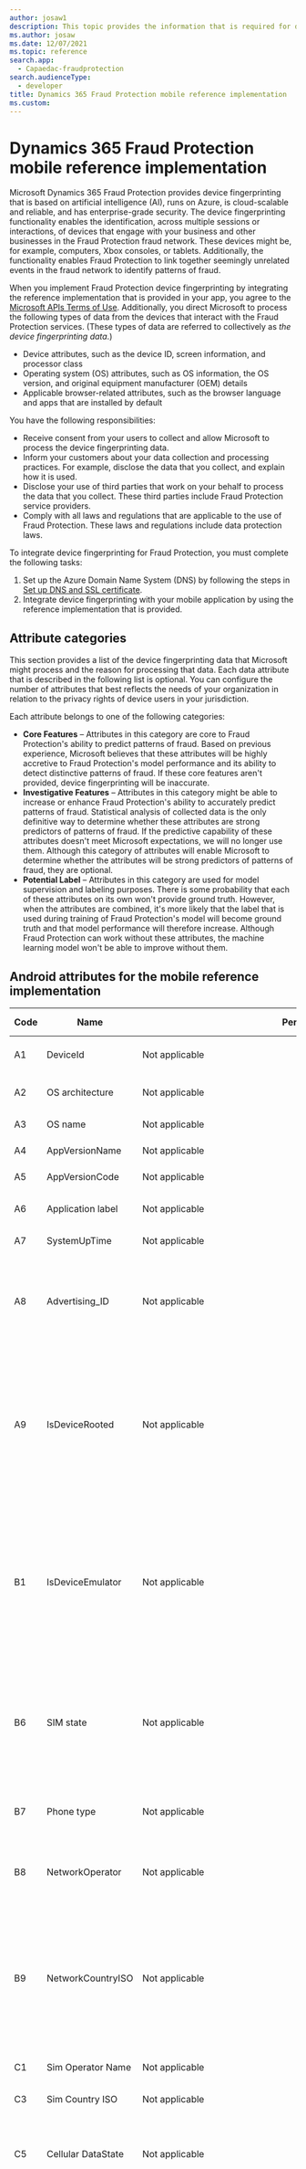 ```yaml
---
author: josaw1
description: This topic provides the information that is required for device fingerprinting in a Microsoft Dynamics 365 Fraud Protection mobile device implementation.
ms.author: josaw
ms.date: 12/07/2021
ms.topic: reference
search.app: 
  - Capaedac-fraudprotection
search.audienceType:
  - developer
title: Dynamics 365 Fraud Protection mobile reference implementation
ms.custom:
---
```


# Dynamics 365 Fraud Protection mobile reference implementation

Microsoft Dynamics 365 Fraud Protection provides device fingerprinting that is based on artificial intelligence (AI), runs on Azure, is cloud-scalable and reliable, and has enterprise-grade security. The device fingerprinting functionality enables the identification, across multiple sessions or interactions, of devices that engage with your business and other businesses in the Fraud Protection fraud network. These devices might be, for example, computers, Xbox consoles, or tablets. Additionally, the functionality enables Fraud Protection to link together seemingly unrelated events in the fraud network to identify patterns of fraud.

When you implement Fraud Protection device fingerprinting by integrating the reference implementation that is provided in your app, you agree to the [Microsoft APIs Terms of Use](/legal/microsoft-apis/terms-of-use). Additionally, you direct Microsoft to process the following types of data from the devices that interact with the Fraud Protection services. (These types of data are referred to collectively as *the device fingerprinting data*.)

- Device attributes, such as the device ID, screen information, and processor class
- Operating system (OS) attributes, such as OS information, the OS version, and original equipment manufacturer (OEM) details
- Applicable browser-related attributes, such as the browser language and apps that are installed by default

You have the following responsibilities:

- Receive consent from your users to collect and allow Microsoft to process the device fingerprinting data.
- Inform your customers about your data collection and processing practices. For example, disclose the data that you collect, and explain how it is used.
- Disclose your use of third parties that work on your behalf to process the data that you collect. These third parties include Fraud Protection service providers.
- Comply with all laws and regulations that are applicable to the use of Fraud Protection. These laws and regulations include data protection laws.

To integrate device fingerprinting for Fraud Protection, you must complete the following tasks:

1. Set up the Azure Domain Name System (DNS) by following the steps in [Set up DNS and SSL certificate](device-fingerprinting.md#set-up-dns-and-ssl-certificate).
1. Integrate device fingerprinting with your mobile application by using the reference implementation that is provided.

## Attribute categories

This section provides a list of the device fingerprinting data that Microsoft might process and the reason for processing that data. Each data attribute that is described in the following list is optional. You can configure the number of attributes that best reflects the needs of your organization in relation to the privacy rights of device users in your jurisdiction.

Each attribute belongs to one of the following categories:

- **Core Features** – Attributes in this category are core to Fraud Protection's ability to predict patterns of fraud. Based on previous experience, Microsoft believes that these attributes will be highly accretive to Fraud Protection's model performance and its ability to detect distinctive patterns of fraud. If these core features aren't provided, device fingerprinting will be inaccurate.
- **Investigative Features** – Attributes in this category might be able to increase or enhance Fraud Protection's ability to accurately predict patterns of fraud. Statistical analysis of collected data is the only definitive way to determine whether these attributes are strong predictors of patterns of fraud. If the predictive capability of these attributes doesn't meet Microsoft expectations, we will no longer use them. Although this category of attributes will enable Microsoft to determine whether the attributes will be strong predictors of patterns of fraud, they are optional.
- **Potential Label** – Attributes in this category are used for model supervision and labeling purposes. There is some probability that each of these attributes on its own won't provide ground truth. However, when the attributes are combined, it's more likely that the label that is used during training of Fraud Protection's model will become ground truth and that model performance will therefore increase. Although Fraud Protection can work without these attributes, the machine learning model won't be able to improve without them.

## Android attributes for the mobile reference implementation

| Code | Name | Permission | Group | Attribute description | Attribute category | Baseline stack level |
|------|------|------------|-------|-----------------------|--------------------|----------------------|
| A1 | DeviceId | Not applicable | DEVICE SPECIFICATION | The device ID that is generated on the device at first use. | Core Features | 31 |
| A2 | OS architecture | Not applicable | DEVICE SPECIFICATION | The OS architecture (for example, armv7l). | Potential Label | 31 |
| A3 | OS name | Not applicable | DEVICE SPECIFICATION | The OS name (for example, Linux). | Potential Label | 31 |
| A4 | AppVersionName | Not applicable | DEVICE SPECIFICATION | The version name of the app. | Potential Label | 31 |
| A5 | AppVersionCode | Not applicable | DEVICE SPECIFICATION | The version number of the app. | Potential Label | 31 |
| A6 | Application label | Not applicable | DEVICE SPECIFICATION | The label that is associated with the app. | Potential Label | 31 |
| A7 | SystemUpTime | Not applicable | DEVICE SPECIFICATION | The time since restart. | Investigative Features | 31 |
| A8 | Advertising_ID | Not applicable | DEVICE SPECIFICATION | The advertising ID. This identifier is appropriate for ad use cases. It can be reset by the user. For more information, see [Work with advertising IDs](https://developer.android.com/training/articles/user-data-ids#advertising-ids). | Core Features | 31 |
| A9 | IsDeviceRooted | Not applicable | DEVICE SPECIFICATION | Rooting is a way to unlock the OS so that you can install unapproved apps, delete unwanted bloatware, update the OS, replace the firmware, overclock (or underclock) the processor, customize anything, and perform other operations. | Potential Label | 31 |
| B1 | IsDeviceEmulator | Not applicable | DEVICE SPECIFICATION | The Android Emulator simulates Android devices on your computer so that you can test your app on a variety of devices and at a variety of Android application programming interface (API) levels without having to have each physical device. | Potential Label | 31 |
| B6 | SIM state | Not applicable | DEVICE SPECIFICATION | The state of the default subscriber identification module (SIM) (for example, UNKNOWN, ABSENT, SIM locked requires PIN to unlock, or SIM locked requires PUK to unlock). | Investigative Features | 31 |
| B7 | Phone type | Not applicable | DEVICE SPECIFICATION | The type of radio that is used to transmit voice calls (GSM, CDMA, SIP, or None). | Potential Label | 31 |
| B8 | NetworkOperator | Not applicable | DEVICE SPECIFICATION | The carrier that physically delivers the data. The carrier changes if the device moves. | Potential Label | 31 |
| B9 | NetworkCountryISO | Not applicable | DEVICE SPECIFICATION | A value is provided only when the user is registered to a network. The result might be unreliable on code-division multiple access (CDMA) networks. (Use **getPhoneType()** to determine whether the user is on a CDMA network.) | Core Features | 31 |
| C1 | Sim Operator Name | Not applicable | DEVICE SPECIFICATION | The provider of your data. | Core Features | 31 |
| C3 | Sim Country ISO | Not applicable | DEVICE SPECIFICATION | The country/region code of the SIM provider. | Investigative Features | 31 |
| C5 | Cellular DataState | Not applicable | DEVICE SPECIFICATION | The current cellular data connection state (DISCONNECTED, CONNECTED, or SUSPENDED). | Investigative Features | 31 |
| C6 | Sim configured count | Not applicable | DEVICE SPECIFICATION | <p>The number of logical modems that are currently configured to be activated. The following values are returned:</p><ul><li>"0" (zero) if voice, Short Message Service (SMS), and data aren't supported</li><li>"1" for single standby mode (single-SIM functionality)</li><li>"2" for dual standby mode (dual-SIM functionality)</li><li>"3" for tri-standby mode (tri-SIM functionality)</li></ul> | Investigative Features | 31 |
| D8 | Screen size in pixels | Not applicable | DEVICE SPECIFICATION | The absolute width and height of the available display, in pixels. | Investigative Features | 31 |
| D9 | Screen density | Not applicable | DEVICE SPECIFICATION | The logical density of the display. | Investigative Features | 31 |
| E1 | Screen xdpi | Not applicable | DEVICE SPECIFICATION | The exact physical pixels per inch of the screen in the X dimension. | Investigative Features | 31 |
| E2 | Screen ydpi | Not applicable | DEVICE SPECIFICATION | The exact physical pixels per inch of the screen in the Y dimension. | Investigative Features | 31 |
| E3 | Screen dpi | Not applicable | DEVICE SPECIFICATION | The screen density expressed in dots per inch (DPI). | Investigative Features | 31 |
| E4 | Category of screen size | Not applicable | DEVICE SPECIFICATION | Small, normal, large, x-large, or undefined. | Investigative Features | 31 |
| E5 | Display Id | Not applicable | DEVICE SPECIFICATION | Each logical display has a unique ID. | Core Features | Deprecated (However, it might be available from an earlier version of the stack.) |
| E6 | RefreshRate | Not applicable | DEVICE SPECIFICATION | The refresh rate of the display expressed in frames per second (FPS). | Investigative Features | 31 |
| E7 | Rotation | Not applicable | DEVICE SPECIFICATION | The orientation of the display (ROTATION_0, ROTATION_90, ROTATION_180, or ROTATION_270). | Investigative Features | 31 |
| E8 | Battery level | Not applicable | DEVICE SPECIFICATION | The current battery level. | Potential Label | 31 |
| E9 | Is battery charging | Not applicable | DEVICE SPECIFICATION | A value that indicates whether the battery is being charged. | Potential Label | 31 |
| F1 | Charge type | Not applicable | DEVICE SPECIFICATION | A value that indicates whether the device is plugged in to a power source. A value of "0" (zero) indicates that the device is on battery power. Other values represent different types of power sources. | Potential Label | 31 |
| F2 | Temperature | Not applicable | DEVICE SPECIFICATION | The current battery temperature. | Potential Label | 31 |
| F3 | Technology | Not applicable | DEVICE SPECIFICATION | The technology of the current battery. | Potential Label | 31 |
| F4 | Voltage | Not applicable | DEVICE SPECIFICATION | The current voltage level of the battery. | Potential Label | 31 |
| H5 | Board | Not applicable | DEVICE SPECIFICATION | The name of the underlying board (for example, "goldfish"). | Potential Label | 31 |
| H6 | Bootloader | Not applicable | DEVICE SPECIFICATION | The version number of the system bootloader. | Investigative Features | 31 |
| H7 | Brand | Not applicable | DEVICE SPECIFICATION | Any consumer-visible brand that the product/hardware will be associated with. | Potential Label | 31 |
| H8 | Device | Not applicable | DEVICE SPECIFICATION | The name of the industrial design. This name is the device name that is provided by the manufacturer (for example, Bravo, Passion, or GT-I9000). | Potential Label | 31 |
| H9 | Display | Not applicable | DEVICE SPECIFICATION | A build ID string that is shown to the user. | Investigative Features | 31 |
| I1 | Hardware | Not applicable | DEVICE SPECIFICATION | The name of the hardware (from the kernel command line or /proc). | Potential Label | 31 |
| I2 | Host | Not applicable | DEVICE SPECIFICATION | The name of the person who builds the read-only memory (ROM) and kernel. | Potential Label | 31 |
| I3 | ID | Not applicable | DEVICE SPECIFICATION | A build change list number, or a label (for example, "M4-rc20"). | Core Features | 31 |
| I4 | Manufacturer | Not applicable | DEVICE SPECIFICATION | The manufacturer of the product/hardware. | Potential Label | 31 |
| I5 | Model | Not applicable | DEVICE SPECIFICATION | The end product name that is visible to the end user. | Potential Label | 31 |
| I6 | Product | Not applicable | DEVICE SPECIFICATION | The name of the overall product. | Potential Label | 31 |
| I7 | Radio version | Not applicable | DEVICE SPECIFICATION | The radio firmware version. | Investigative Features | 31 |
| I9 | Type | Not applicable | DEVICE SPECIFICATION | The type of build (for example, "user" or "eng"). | Potential Label | 31 |
| J1 | Tags | Not applicable | DEVICE SPECIFICATION | Comma-separated tags that describe the build (for example, "unsigned" or "debug"). | Investigative Features | 31 |
| J2 | Supported ABIS | Not applicable | DEVICE SPECIFICATION | An ordered list of application binary interfaces (ABIs) that the device supports (for example, armeabi-v7a). | Potential Label | 31 |
| J3 | Time | Not applicable | DEVICE SPECIFICATION | The time and date when the ROM and kernel were built together. | Potential Label | 31 |
| J4 | SDK version | Not applicable | DEVICE SPECIFICATION | The software development kit (SDK) version of the software that is currently running on the hardware device. | Potential Label | 31 |
| J5 | Code name | Not applicable | DEVICE SPECIFICATION | The current development code name, or the string "REL" for a release build. | Potential Label | 31 |
| J6 | Total memory | Not applicable | DEVICE SPECIFICATION | The total random-access memory (RAM) for the device. | Investigative Features | 31 |
| J7 | Available memory | Not applicable | DEVICE SPECIFICATION | The currently available RAM for the device. | Investigative Features | 31 |
| J8 | Low memory | Not applicable | DEVICE SPECIFICATION | A value that indicates that the OS currently considers itself to be in a low-memory situation. | Investigative Features | 31 |
| J9 | CPU usage | Not applicable | DEVICE SPECIFICATION | The current central processing unit (CPU) usage by the device (for example, 0.39). | Investigative Features | Deprecated (However, it might be available from an earlier version of the stack.) |
| K1 | CPU info hash | Not applicable | DEVICE SPECIFICATION | The CPU information hashed by MD5. | Core Features | 31 |
| K2 | CPU number of cores | Not applicable | DEVICE SPECIFICATION | The number of processors that are available to the Java virtual machine. | Potential Label | 31 |
| K3 | Max CPU frequency | Not applicable | DEVICE SPECIFICATION | The maximum frequency that the CPU can run at on the device. | Potential Label | 31 |
| K4 | Min CPU frequency | Not applicable | DEVICE SPECIFICATION | The minimum frequency that the CPU can run at on the device. | Potential Label | 31 |
| K5 | Total internal storage | Not applicable | DEVICE SPECIFICATION | The total internal storage for the device, in bytes. | Potential Label | 31 |
| K6 | Available internal storage | Not applicable | DEVICE SPECIFICATION | The available internal storage for the device, in bytes. | Potential Label | 31 |
| K7 | Is external memory mounted | Not applicable | DEVICE SPECIFICATION | A value that indicates whether the external memory card (SD Card) is mounted. | Potential Label | 31 |
| K8 | Total external storage | Not applicable | DEVICE SPECIFICATION | The total external storage for the device, in bytes. | Potential Label | 31 |
| K9 | Available external storage | Not applicable | DEVICE SPECIFICATION | The available external storage for the device, in bytes. | Potential Label | 31 |
| G4 | Accelerometer name | Not applicable | ACCELEROMETER | The name string of the Accelerometer sensor (for example, MPU6515 Accelerometer). | Investigative Features | 31 |
| G5 | Accelerometer vendor name | Not applicable | ACCELEROMETER | The vendor of the Accelerometer sensor (for example, InvenSense). | Investigative Features | 31 |
| G6 | Accelerometer power | Not applicable | ACCELEROMETER | The power that is used by the Accelerometer sensor while it's in use, in milliamps (mA). | Potential Label | 31 |
| G7 | Accelerometer version | Not applicable | ACCELEROMETER | The version of the Accelerometer sensor's module. | Potential Label | 31 |
| G8 | Accelerometer data | Not applicable | ACCELEROMETER | The Accelerometer sensor reading. | Investigative Features | 31 |
| G9 | Gyroscope name | Not applicable | GYROSCOPE | The name string of the Gyroscope sensor (for example, MPU6515 Gyroscope). | Potential Label | 31 |
| H1 | Gyroscope vendor name | Not applicable | GYROSCOPE | The vendor of the Gyroscope sensor (for example, InvenSense). | Potential Label | 31 |
| H2 | Gyroscope power | Not applicable | GYROSCOPE | The power that is used by the Gyroscope sensor while it's in use, in mA. | Investigative Features | 31 |
| H3 | Gyroscope version | Not applicable | GYROSCOPE | The version of the Gyroscope sensor's module. | Potential Label | 31 |
| H4 | Gyroscope data | Not applicable | GYROSCOPE | The Gyroscope sensor reading. | Investigative Features | 31 |
| L2 | Is auto rotate accelerometer enabled? | Not applicable | USER PREFERENCE | This attribute controls whether the accelerometer will be used to change the screen orientation. | Investigative Features | 31 |
| L3 | Is ADB enabled? | Not applicable | USER PREFERENCE | A value that indicates whether Android Debug Bridge (ADB) is enabled. ADB is a versatile command-line tool that lets you communicate with a device. | Investigative Features | 31 |
| L4 | Is airplane mode on? | Not applicable | USER PREFERENCE | A value that indicates whether airplane mode is on. | Investigative Features | 31 |
| L5 | Is auto time enabled? | Not applicable | USER PREFERENCE | A value that indicates whether the user prefers that the date, time, and time zone be automatically fetched from the network. | Investigative Features | 31 |
| L6 | Is auto time zone enabled? | Not applicable | USER PREFERENCE | A value that indicates whether the user prefers that the time zone be automatically fetched from the network. | Investigative Features | 31 |
| L7 | Is Bluetooth enabled? | Not applicable | USER PREFERENCE | A value that indicates whether Bluetooth is enabled or disabled. | Investigative Features | 31 |
| L8 | Date format | Not applicable | USER PREFERENCE | The date format that is used by user (for example, mm/dd/yyyy or dd/mm/yyyy). | Potential Label | Deprecated (However, it might be available from an earlier version of the stack.) |
| L9 | Is device provisioned? | Not applicable | USER PREFERENCE | On a multiuser device that has a separate system user, the screen might be locked as soon as this attribute is set to true. No further activities can be started on the system user unless they are marked to appear over the keyguard. | Investigative Features | 31 |
| M1 | Is development setting enabled? | Not applicable | USER PREFERENCE | A value that indicates whether the user has enabled development settings. | Investigative Features | 31 |
| M2 | Is dial pad enabled? | Not applicable | USER PREFERENCE | A value that indicates whether the audible dual-tone multi-frequency signaling (DTMF) tones are played by the dialer during dialing. | Investigative Features | 31 |
| M3 | End call behavior | Not applicable | USER PREFERENCE | This attribute determines what happens when the user presses the end call button if they aren't on a call. | Potential Label | 31 |
| M4 | Font scale | Not applicable | USER PREFERENCE | The scaling factor for fonts. | Investigative Features | 31 |
| M5 | Is haptic feedback enabled? | Not applicable | USER PREFERENCE | A value that indicates whether the haptic feedback (for example, long presses) is enabled. | Investigative Features | 31 |
| M6 | HTTP proxy | Not applicable | USER PREFERENCE | The host name and port for the global HTTP proxy. | Investigative Features | Deprecated (However, it might be available from an earlier version of the stack.) |
| M8 | Is lock pattern enabled? | Not applicable | USER PREFERENCE | A value that indicates whether autolock is enabled (API \<= 22). | Investigative Features | Deprecated (However, it might be available from an earlier version of the stack.) |
| M9 | Is lock pattern visible? | Not applicable | USER PREFERENCE | A value that indicates whether the lock pattern is visible as the user enters it (API \<= 22). | Investigative Features | Deprecated (However, it might be available from an earlier version of the stack.) |
| N1 | Ringer mode | Not applicable | USER PREFERENCE | The ringer mode (for example, silent, vibrate, or normal). | Investigative Features | 31 |
| N2 | Screen brightness | Not applicable | USER PREFERENCE | The brightness of the screen backlight expressed as a value between 0 (zero) and 255. | Investigative Features | 31 |
| N3 | Is auto screen brightness enabled? | Not applicable | USER PREFERENCE | This attribute controls whether automatic brightness mode is enabled. | Investigative Features | 31 |
| N4 | Screen off timeout | Not applicable | USER PREFERENCE | The amount of time in milliseconds before the device goes to sleep or begins to dream after a period of inactivity. | Investigative Features | 31 |
| N5 | Settings class name | Not applicable | USER PREFERENCE | The settings class name to open when **Settings** is selected from **All Applications**. | Potential Label | Deprecated (However, it might be available from an earlier version of the stack.) |
| N6 | Is sound effects enabled? | Not applicable | USER PREFERENCE | A value that indicates whether sounds effects (for example, key clicks or lid open) are enabled. | Investigative Features | 31 |
| N7 | Is stay on plugged in enabled? | Not applicable | USER PREFERENCE | A value that indicates whether the user keeps the device on while it's plugged in (during charge). | Investigative Features | 31 |
| N8 | Is auto caps enabled? | Not applicable | USER PREFERENCE | A value that indicates whether the setting to enable auto-caps in text editors is enabled. | Investigative Features | 31 |
| N9 | Is auto punctuate? | Not applicable | USER PREFERENCE | A value that indicates whether the setting to enable auto-punctuation in text editors is enabled. | Investigative Features | 31 |
| O1 | Is auto replace enabled? | Not applicable | USER PREFERENCE | A value that indicates whether the setting to enable auto-replace (auto text) in text editors is enabled. | Investigative Features | 31 |
| O2 | Is show password enabled? | Not applicable | USER PREFERENCE | A value that indicates whether the setting to show password characters in text editors is enabled. | Investigative Features | 31 |
| O3 | 24 hour clock format | Not applicable | USER PREFERENCE | A value that indicates whether times are shown in 12-hour or 24-hour format. | Investigative Features | 31 |
| O4 | Is vibrate on? | Not applicable | USER PREFERENCE | A value that indicates whether vibrate is on for different events. | Investigative Features | 31 |
| O5 | Default text-to-speech engine | Not applicable | USER PREFERENCE | The default text-to-speech engine. | Potential Label | 31 |
| O6 | Default text-to-speech engine speech rate | Not applicable | USER PREFERENCE | The speech rate of the default text-to-speech engine (for example, 100 = 1×). | Investigative Features | 31 |
| O7 | Default text-to-speech engine pitch | Not applicable | USER PREFERENCE | The speech pitch of the default text-to-speech engine (for example, 100 = 1×). | Investigative Features | 31 |
| O9 | Actual default ringtone | Not applicable | USER PREFERENCE | The type that refers to sounds that are used for the phone ringer. | Investigative Features | 31 |
| P1 | Actual default notification ringtone | Not applicable | USER PREFERENCE | The type that refers to sounds that are used for notifications. | Investigative Features | 31 |
| P2 | Actual default alarm ringtone | Not applicable | USER PREFERENCE | The type that refers to sounds that are used for the alarm. | Investigative Features | 31 |
| P3 | Launcher screen app package name | Not applicable | USER PREFERENCE | The home app, which is the first app that is shown when the Android device starts. | Investigative Features | 31 |
| P4 | Activity list on launcher screen | Not applicable | USER PREFERENCE | A list of all home apps that can used as the starting app when the device starts. | Investigative Features | 31 |
| P5 | Default browser package | Not applicable | USER PREFERENCE | The default browser app that is used by the user (for example, Edge). | Investigative Features | Deprecated (However, it might be available from an earlier version of the stack.) |
| P6 | List of browser packages | Not applicable | USER PREFERENCE | A list of all browser apps that have been installed by the user (for example, Edge, Chrome). | Investigative Features | Deprecated (However, it might be available from an earlier version of the stack.) |
| P7 | SMS viewer package | Not applicable | USER PREFERENCE | Th default SMS viewer app that is used by the user. | Investigative Features | Deprecated (However, it might be available from an earlier version of the stack.) |
| P8 | List of SMS viewer packages | Not applicable | USER PREFERENCE | A list of all SMS viewer apps that have been installed by the user. | Investigative Features | Deprecated (However, it might be available from an earlier version of the stack.) |
| P9 | Phone call package | Not applicable | USER PREFERENCE | The default phone call app that is used by the user. | Investigative Features | 31 |
| Q1 | List phone call packages | Not applicable | USER PREFERENCE | A list of all phone call apps that have been installed by the user. | Investigative Features | 31 |
| Q2 | Default input package | Not applicable | USER PREFERENCE | The default input method app that is used by the user (for example, keyboards). | Potential Label | 31 |
| Q3 | Input methods package list | Not applicable | USER PREFERENCE | A list of all input method apps that have been installed by the user. | Investigative Features | 31 |
| Q4 | Default input language | Not applicable | USER PREFERENCE | The default input language that is used by the user (for example, en). | Investigative Features | 31 |
| Q5 | Time zone offset | Not applicable | USER PREFERENCE | The amount of time in milliseconds to add to Coordinated Universal Time (UTC) to get standard time in the time zone. Because this value isn't affected by daylight saving time, it's known as *raw offset*. | Investigative Features | 31 |
| Q6 | Default font size in pixels | Not applicable | USER PREFERENCE | The default font size in TextView, in pixels. | Investigative Features | 31 |
| Q7 | Is wall paper present | Not applicable | USER PREFERENCE | A value that indicates whether the current wallpaper is a live wallpaper component. | Investigative Features | 31 |
| Q8 | Wallpaper pkg name | Not applicable | USER PREFERENCE | The .apk package that implements the wallpaper. | Investigative Features | 31 |
| Q9 | IsDeviceSecure | Not applicable | USER PREFERENCE | A value that indicates whether the device is secured by using a personal identification number (PIN), pattern, or password (API \> 22). | Potential Label | 31 |
| R1 | Installer package name | Not applicable | USER PREFERENCE | The package name of the app that installed a package. | Investigative Features | 31 |
| R2 | Supports multiple users | Not applicable | DEVICE SPECIFICATION | A value that indicates whether the device supports multiple users who have their own sign-in and customizable space. | Potential Label | 31 |
| R3 | User serial number | Not applicable | DEVICE SPECIFICATION | The serial number for a user. The serial number is a device-unique number that is assigned to the user. If the user is deleted, and a new user is created, the same serial number won't be assigned to the new user. | Potential Label | 31 |
| R4 | App package name | Not applicable | DEVICE SPECIFICATION | The name of app's package. | Potential Label | 31 |
| R5 | App directory path | Not applicable | DEVICE SPECIFICATION | The absolute path of the directory on the filesystem where files that are created by using openFileOutput are stored. | Potential Label | 31 |
| B2 | ANDROID_ID | Not applicable | DEVICE SPECIFICATION | On Android 8.0 (API level 26) and later versions of the platform, a 64-bit number (expressed as a hexadecimal string) that is unique to each combination of an app signing key, a user, and a device. Values of **ANDROID_ID** are scoped by signing key and user. The value might change if a factory reset is done on the device, or if an Android Package (APK) signing key changes. | Core Features | 31 |
| B3 | GSF_ID | com.google.android.providers.gsf.permission.READ_GSERVICES | DEVICE SPECIFICATION | The Google Services Framework Identifier (GSF ID), which is a unique 16-character hexadecimal number that the device automatically requests from Google as soon as a user signs in to their Google account for the first time. For a specific device, the GSF ID changes only after a factory reset. | Core Features | 31 |
| B4 | Unique number | android.permission.READ_PHONE_STATE (RunTime) | DEVICE SPECIFICATION | The International Mobile Equipment Identity (IMEI), mobile equipment identifier (MEID), electronic serial numbers (ESN), or international mobile subscriber identity (IMSI). | Core Features | Deprecated (However, it might be available from an earlier version of the stack.) |
| B5 | Subscriber ID | android.permission.READ_PHONE_STATE (RunTime) | DEVICE SPECIFICATION | The unique subscriber ID (for example, the IMSI for a Global System for Mobile Communications \[GSM\] phone). If the subscriber ID is unavailable, null is returned. | Core Features | Deprecated (However, it might be available from an earlier version of the stack.) |
| C2 | SIM serial number | android.permission.READ_PHONE_STATE (RunTime) | DEVICE SPECIFICATION | The SIM serial number, which is used for international identification. It's sometimes referred to as the Integrated Circuit Card ID (ICC-ID). | Core Features | Deprecated (However, it might be available from an earlier version of the stack.) |
| I8 | Serial | android.permission.READ_PHONE_STATE (RunTime) | DEVICE SPECIFICATION | The hardware serial number. | Core Features | Deprecated (However, it might be available from an earlier version of the stack.) |
| C4 | SimNetworkType | android.permission.READ_PHONE_STATE (RunTime) | DEVICE SPECIFICATION | The current data connection (for example, GPRS, EDGE, CDMA, 1xRTT, IDEN, UMTS, EVDO_0, EDO_A, or HSDPA) | Investigative Features | 31 |
| C7 | DataNetworkType | android.permission.ACCESS_NETWOR,K_STATE | DEVICE SPECIFICATION | A human-readable name that describes the type of the network (for example, "WIFI" or "MOBILE"). | Investigative Features | 31 |
| C8 | Is the device connected to the network? | android.permission.ACCESS_NETWORK_STATE | DEVICE SPECIFICATION | A value that indicates whether network connectivity exists, connections can be established, and data can be passed. | Potential Label | 31 |
| C9 | Is the device roaming? | android.permission.ACCESS_NETWORK_STATE | DEVICE SPECIFICATION | A value that indicates whether the device is currently roaming on the network. A value of true suggests that use of data on the network might incur extra costs. | Potential Label | 31 |
| D1 | Is WIFI enabled? | android.permission.ACCESS_WIFI_STATE | DEVICE SPECIFICATION | A value that indicates whether Wi-Fi is enabled or disabled. | Investigative Features | 31 |
| D2 | MAC address | android.permission.ACCESS_WIFI_STATE | DEVICE SPECIFICATION | The Wi-Fi network adopter media access control (MAC). The value specifies the MAC address of the wireless local area network (WLAN) interface. | Core Features | Deprecated (However, it might be available from an earlier version of the stack.) |
| D3 | Line speed | android.permission.ACCESS_WIFI_STATE | DEVICE SPECIFICATION | The Wi-Fi line speed. | Investigative Features | 31 |
| D4 | Signal strength | android.permission.ACCESS_WIFI_STATE | DEVICE SPECIFICATION | The Wi-Fi signal strength. | Investigative Features | 31 |
| D5 | WifiSSID | android.permission.ACCESS_WIFI_STATE | DEVICE SPECIFICATION | The service set identifier (SSID) of the current 802.11 network. | Core Features | Deprecated (However, it might be available from an earlier version of the stack.) |
| D6 | IPAddressV4 (IPV4) | android.permission.ACCESS_WIFI_STATE | DEVICE SPECIFICATION | The Internet Protocol version 4 (IPv4) address. | Core Features | 31 |
| D7 | Configured networks SSIDs | android.permission.ACCESS_WIFI_STATE | DEVICE SPECIFICATION | A list of all the network-configured SSIDs for the current foreground user. | Core Features | Deprecated (However, it might be available from an earlier version of the stack.) |
| F5 | Bluetooth address | android.permission.BLUETOOTH | DEVICE SPECIFICATION | The hardware address of the local Bluetooth adapter (for example, 00:11:22:AA:BB:CC). | Core Features | Deprecated (However, it might be available from an earlier version of the stack.) |
| F6 | Bluetooth adapter name | android.permission.BLUETOOTHandroid.permission.BLUETOOTH_CONNECT (RunTime) | DEVICE SPECIFICATION | The friendly Bluetooth name of the local Bluetooth adapter. This name is visible to remote Bluetooth devices. | Investigative Features | 31 |
| F7 | BlueToothState | android.permission.BLUETOOTH | DEVICE SPECIFICATION | The current state of the local Bluetooth adapter. | Potential Label | 31 |
| F9 | Is GPS enabled? | android.permission.ACCESS_COARSE_LOCATION (RunTime) | LOCATION | A value that indicates whether the Global Positioning System (GPS) is enabled or disabled. | Potential Label | 31 |
| G1 | Device GPS location | android.permission.ACCESS_COARSE_LOCATION (RunTime) | LOCATION | The current location data (latitude, longitude). | Core Features | 31 |
| G2 | Is network provider enabled? | android.permission.ACCESS_COARSE_LOCATION (RunTime) | LOCATION | A value that indicates whether the network is enabled or disabled. | Core Features | 31 |
| G3 | Altitude | android.permission.ACCESS_COARSE_LOCATION (RunTime) | LOCATION | The altitude of the location, in meters. The value can be positive (above sea level) or negative (below sea level). | Core Features | 31 |
| M7 | Is install non-market apps enabled? | android.permission.REQUEST_INSTALL_PACKAGES | USER PREFERENCE | A value that indicates whether non-market applications (that is, apps that aren't from Google Play) can be installed for the user. | Investigative Features | Deprecated (However, it might be available from an earlier version of the stack.) |

## Android technical reference

1. Download the [Android reference implementation](https://go.microsoft.com/fwlink/?linkid=2138490).
1. Import the library module into your project by following these steps. The library source becomes part of your project.

    1. Select **File \> New \> Import Module**.
    1. Enter the location of the library module directory, and then select **Finish**.

The library module is copied to your project. You can edit the library code.

1. Make sure that the library is listed at the top of your settings.gradle file, as shown here for a library that is named "&nbsp;:DynamicsFP".

    `include ':Demo', ':DynamicsFP'`

1. Open the app module's build.gradle file, and add a new line to the dependencies block, as shown in the following example.

    `dependencies { implementation project(":DynamicsFP") }`

1. Select **Sync Project with Gradle Files**.

You can initiate the reference implementation by calling the following process.

```plaintext
import com.microsoft.dynamicsfp.androidsdk.DynamicsFP;

*DynamicsFP.start(getApplicationContext(), \$tenantId);*

\$tenantId :Provided by Microsoft(GUID/UUID)
```

You can initiate the reference implementation code on the base application class, so that it can start to collect device attributes. The reference implementation doesn't prompt the user for runtime permission.

You can send the collected device attributes to Fraud Protection by calling Fraud Protection in the following way.


```plaintext
import com.microsoft.dynamicsfp.androidsdk.DynamicsFP;

*DynamicsFP.send(\$pageId);*

\$pageId(Optional): SI=SignIn, SU=SignUp, P= Purchase
```

You can call **send()** in any fragment/activity either before or on the page that has the operation that you need a risk assessment for. For a sign-in/sign-up scenario, you can call **send()** immediately after **start()** in the base application class.

A session ID is required when you call the risk assessment APIs. To get the session ID when you need it, call `*String sessionId = DynamicsFP.getSessionId();*`. 

### Android runtime permissions

Reference implementations rely on the following runtime permissions to collect different device data:

- android.permission.ACCESS_COARSE_LOCATION
- android.permission.READ_PHONE_STATE
- android.permission.BLUETOOTH_CONNECT

However, the reference implementation doesn't prompt the user for any runtime permissions. The app should obtain the runtime permissions from the user.

## Android additional references

[Android API Reference](https://developer.android.com/reference)

[About permissions](https://developer.android.com/training/permissions/requesting)

[App manifest file](https://developer.android.com/guide/topics/manifest/manifest-intro)

[Add dependency](https://developer.android.com/studio/projects/android-library#AddDependency)

[Determine sensitive data access needs](https://developer.android.com/games/develop/permissions)

[Android Legal Notice](https://developer.android.com/legal)

## iOS attributes for the mobile reference implementation

| Code | Type | Name | Permission | Group | Attribute description | Attribute category |
|------|------|------|------------|-------|-----------------------|--------------------|
| A1 | String | DeviceId | Not applicable | DEVICE SPECIFICATION | The device ID that is generated on the device at first use. | Core Features |
| A2 | String | BundleIdentifier | Not applicable | DEVICE SPECIFICATION | The bundle identifier that uniquely identifies an application in Apple's ecosystem. | Investigative Features |
| A3 | String | BundleName | Not applicable | DEVICE SPECIFICATION | The short name of the bundle. | Investigative Features |
| A4 | String | AppVersionName | Not applicable | DEVICE SPECIFICATION | The app version (for example, 4.3.1). | Investigative Features |
| A5 | String | AppVersionCode | Not applicable | DEVICE SPECIFICATION | The app build code (for example, 230, A1160). | Not applicable |
| A7 | Long | SystemUpTime | Not applicable | DEVICE SPECIFICATION | The amount of time that the system has been awake since it was last restarted. | Potential Label |
| A8 | String | Advertising_ID | Not applicable | DEVICE SPECIFICATION | An alphanumeric string that is unique to each device. It's used only to serve advertisements. In iOS 10.0 and later, the value of advertisingIdentifier is all zeroes when the user has limited ad tracking. Unlike the [identifierForVendor](https://developer.apple.com/documentation/uikit/uidevice/1620059-identifierforvendor) property of [UIDevice](https://developer.apple.com/documentation/uikit/uidevice), the same value is returned to all vendors. This identifier might change (for example, if the user erases the device). Therefore, you should not cache it. | Core Features |
| A9 | Bool | IsDeviceRooted | Not applicable | DEVICE SPECIFICATION | IsDeviceJailBroken: Jailbreaking changes the OS that is running on an iPhone or iPod touch to give you more control. | Potential Label |
| B1 | Bool | IsDeviceEmulator | Not applicable | DEVICE SPECIFICATION | IsDeviceSimulator: The iOS simulator lets users use features and run applications on the virtual iPhone on their MacBook as though it were an actual iPhone device. | Potential Label |
| B8 | String | NetworkOperator | Not applicable | DEVICE SPECIFICATION | CarrierName: The name of the subscriber's cellular service provider (for example, AT&T). | Potential Label |
| B9 | String | NetworkCountryISO | Not applicable | DEVICE SPECIFICATION | ISOCountryCode: The country/region code for the subscriber's cellular service provider. It's represented by an International Organization for Standardization (ISO) 3166-1 country/region code string. | Potential Label |
| C1 | String | MobileCountryCode | Not applicable | DEVICE SPECIFICATION | The mobile country/region code for the subscriber's cellular service provider. | Potential Label |
| C2 | String | MobileNetworkCode | Not applicable | DEVICE SPECIFICATION | The mobile network code for the subscriber's service provider. | Potential Label |
| C3 | Bool | AllowsVOIP | Not applicable | DEVICE SPECIFICATION | A value that indicates whether the carrier allows Voice over Internet Protocol (VoIP) calls to be made on its network. | Investigative Features |
| C4 | String | SimNetworkType | Not applicable | DEVICE SPECIFICATION | RadioAccessTechnology: The current radio access technology for each service that the device is registered with. The value can be nil if the device isn't registered on any network. | Potential Label |
| C7 | String | DataNetworkType | Not applicable | DEVICE SPECIFICATION | The network that is reachable over Wi-Fi or mobile. | Potential Label |
| C8 | Bool | IsConnected | Not applicable | DEVICE SPECIFICATION | A value that indicates whether the network is currently reachable. | Investigative Features |
| D6 | String | IPAddressV4 (IPV4) | Not applicable | DEVICE SPECIFICATION | The IPv4 address. | Core Features |
| D7 | String | IPAddressV6 (IPV6) | Not applicable | DEVICE SPECIFICATION | IPv6 address. | Core Features |
| D8 | Int | Screen size in pixels | Not applicable | DEVICE SPECIFICATION | The absolute width and height of the available display, in pixels. | Investigative Features |
| D9 | Int | The screen size, in points. | Not applicable | DEVICE SPECIFICATION | The absolute width and height of the available display, in points. | Investigative Features |
| E1 | Float | Scale | Not applicable | DEVICE SPECIFICATION | The natural scale factor that is associated with the screen. | Investigative Features |
| E2 | Float | NativeScale | Not applicable | DEVICE SPECIFICATION | The native scale factor for the physical screen. | Investigative Features |
| E3 | Bool | IsCaptured | Not applicable | DEVICE SPECIFICATION | A value that indicates whether the contents of the screen are being cloned to another destination (iOS \>= 11). | Investigative Features |
| E4 | Bool | ScreenWantsSoftwareDimming | Not applicable | DEVICE SPECIFICATION | A value that indicates whether the screen can be dimmed lower than the hardware is usually capable of by emulating it in software. | Investigative Features |
| E5 | Bool | supportsFocus | Not applicable | DEVICE SPECIFICATION | A value that indicates whether the screen supports focus-based inputs. | Investigative Features |
| E6 | Float | RefreshRate | Not applicable | DEVICE SPECIFICATION | MaxFramesPerSecond: The maximum number of frames per second that the screen is capable of (iOS \>= 10.3). | Potential Label |
| E8 | Int | BatteryLevel | Not applicable | DEVICE SPECIFICATION | The battery charge level for the device. | Potential Label |
| E9 | Bool | IsBatteryCharging | Not applicable | DEVICE SPECIFICATION | The battery power state of the device. | Potential Label |
| H4 | String | IdentifierForVendor | Not applicable | DEVICE SPECIFICATION | A universally unique identifier (UUID) that can be used to uniquely identify the device. The value of this attribute is the same for apps that run on the same device and come from the same vendor and. A different value is returned for apps that run on the same device but come from different vendors, and for apps that run on different devices, regardless of the vendor. Usually, the vendor is determined based on data that is provided by the App Store. If the app wasn't installed from the App Store (for example, if it's an enterprise app or is still in development), a vendor identifier is calculated based on the app's bundle ID. The bundle ID is assumed to be in reverse DNS format. | Core Features |
| H6 | String | DeviceSystemName | Not applicable | DEVICE SPECIFICATION | The name of the OS that is running on the device that is represented by the receiver (for example, iOS). | Investigative Features |
| H7 | String | DeviceSystemVersion | Not applicable | DEVICE SPECIFICATION | The current version of the OS (for example, 12.0.1). | Investigative Features |
| H8 | String | UserInterfaceIdiom | Not applicable | DEVICE SPECIFICATION | The style of interface to use on the current device (for example, iPhone or iPad). | Investigative Features |
| H9 | String | DeviceModelName | Not applicable | DEVICE SPECIFICATION | The actual device model name that is used by Apple (for example, iPhone 7, iPhone 8 plus, or iPhone XS Max). | Potential Label |
| I1 | String | KernelSysName | Not applicable | DEVICE SPECIFICATION | The kernel OS name (for example, Darwin or Linux). | Investigative Features |
| I2 | String | KernelOsReleaseName | Not applicable | DEVICE SPECIFICATION | The kernel OS release (for example, 18.0.3). | Investigative Features |
| I4 | Bool | IsMultitaskingSupported | Not applicable | DEVICE SPECIFICATION | A Boolean value that indicates whether multitasking is supported on the current device. | Investigative Features |
| I6 | String | ProcessName | Not applicable | DEVICE SPECIFICATION | The name of the process. | Investigative Features |
| I7 | Int | ProcessIdentifier | Not applicable | DEVICE SPECIFICATION | The identifier of the process (often referred to as the process ID). | Investigative Features |
| I8 | String | ProcessGloballyUniqueString | Not applicable | DEVICE SPECIFICATION | The globally unique identifier (GUID) for the process. | Investigative Features |
| I9 | String | ProcessOSVersionString | Not applicable | DEVICE SPECIFICATION | A string that contains the version of the OS that the process is running on. | Investigative Features |
| J1 | String | ThermalState | Not applicable | DEVICE SPECIFICATION | The current thermal state, which is used to determine whether your app should reduce system usage. | Investigative Features |
| J2 | Bool | IsLowPowerModeEnabled | Not applicable | DEVICE SPECIFICATION | A value that indicates whether low power mode is enabled on an iOS device. | Investigative Features |
| J3 | Int | ActiveProcessorCount | Not applicable | DEVICE SPECIFICATION | The number of active processing cores that are available on the device. | Investigative Features |
| J4 | Int | ProcessorCount | Not applicable | DEVICE SPECIFICATION | The number of processing cores that are available on the device. | Investigative Features |
| J5 | DoubleArray | CPUUsage | Not applicable | DEVICE SPECIFICATION | The CPU usage by device (0.39, System, User, Idle, Nice). | Investigative Features |
| J6 | Long | TotalMemory | Not applicable | DEVICE SPECIFICATION | The total RAM on the device, in bytes. | Potential Label |
| J7 | LongArray | MemoryUsage | Not applicable | DEVICE SPECIFICATION | The RAM usage by the device, in bytes (Free, Active, Inactive, Wired). | Potential Label |
| K5 | Long | TotalInternalStorage | Not applicable | DEVICE SPECIFICATION | The total internal storage for the device, in bytes. | Potential Label |
| K6 | Long | AvailableInternalStorage | Not applicable | DEVICE SPECIFICATION | The available internal storage for the device, in bytes. | Potential Label |
| L1 | DoubleArray | AccelerometerData | Not applicable | ACCELEROMETER | The accelerometer reading (X-axis, Y-axis, Z-axis). | Investigative Features |
| L2 | Double | AccelerometerDataTimeStamp | Not applicable | ACCELEROMETER | The time when the accelerometer data is valid. | Investigative Features |
| M1 | DoubleArray | GyroscopeData | Not applicable | GYROSCOPE | The gyroscope reading (X-axis, Y-axis, Z-axis). | Investigative Features |
| M2 | Double | GyroscopeDataTimeStamp | Not applicable | GYROSCOPE | The time when the gyroscope data is valid. | Investigative Features |
| O1 | Double | Brightness | Not applicable | USER PREFERENCE | The screen brightness. | Investigative Features |
| O2 | String | CurrentScreenSizeInPixel | Not applicable | USER PREFERENCE | The current maximum screen width, in pixels. | Investigative Features |
| O4 | Float | CurrentPixelAspectRatio | Not applicable | USER PREFERENCE | The aspect ratio of a single pixel. The ratio is defined as X ÷ Y. | Investigative Features |
| O5 | String | DeviceOrientation | Not applicable | USER PREFERENCE | The physical orientation of the device. | Investigative Features |
| O6 | Bool | IsValidInterfaceOrientation | Not applicable | USER PREFERENCE | A value that indicates whether the specified orientation is a portrait or landscape orientation.| Investigative Features |
| O7 | Bool | IsGeneratingDeviceOrientationNotifications | Not applicable | USER PREFERENCE | A value that indicates whether the receiver generates orientation notifications. | Investigative Features |
| O8 | String | PassCodeOrBiometryIsEnabled | Not applicable | USER PREFERENCE | The passcode or biometry authentication that was set by the user (for example, PassCodeOrBiometrySet, BiometryNotAvailable, or PassCodeNotSet). | Core Features |
| O9 | String | CurrentTimeZone | Not applicable | USER PREFERENCE | The time zone that is currently used by the system. | Potential Label |
| P1 | String | AutoUpdatingCurrentTimeZone | Not applicable | USER PREFERENCE | The time zone that is currently used by the system. It's automatically updated to the user's current preference. | Investigative Features |
| P2 | String | CurrentLocale | Not applicable | USER PREFERENCE | The user's current locale. | Potential Label |
| P3 | String | AutoUpdatingCurrentLocale | Not applicable | USER PREFERENCE | A locale that tracks the user's current preferences. | Investigative Features |
| P4 | String Array | PreferredLanguages | Not applicable | USER PREFERENCE | A list of the user's preferred languages. | Potential Label |
| P5 | | IsMonoAudioEnabled | Not applicable | USER PREFERENCE | A value that indicates whether system audio is mixed down from stereo to mono. | Investigative Features |
| P6 | Bool | IsClosedCaptioningEnabled | Not applicable | USER PREFERENCE | A value that indicates whether the system preference for closed captioning is enabled. | Investigative Features |
| P7 | Bool | IsInvertColorsEnabled | Not applicable | USER PREFERENCE | A value that indicates whether the system preference for inverted colors is enabled. | Investigative Features |
| P8 | Bool | IsGuidedAccessEnabled | Not applicable | USER PREFERENCE | A value that indicates whether the app is running under guided access mode. | Investigative Features |
| P9 | Bool | IsBoldTextEnabled | Not applicable | USER PREFERENCE | A value that indicates whether the system preference for bold text is enabled. | Investigative Features |
| Q1 | Bool | IsGrayscaleEnabled | Not applicable | USER PREFERENCE | A value that indicates whether the system preference for grayscale is enabled. | Investigative Features |
| Q2 | Bool | IsReduceTransparencyEnabled | Not applicable | USER PREFERENCE | A value that indicates whether the system preference for reduced transparency is enabled. | Investigative Features |
| Q3 | Bool | IsReduceMotionEnabled | Not applicable | USER PREFERENCE | A value that indicates whether the system preference for reduced motion is enabled. | Investigative Features |
| Q4 | Bool | IsVideoAutoplayEnabled | Not applicable | USER PREFERENCE | A value that indicates whether the system preference for auto-play videos is enabled. | Investigative Features |
| Q5 | Bool | IsDarkerSystemColorsEnabled | Not applicable | USER PREFERENCE | A value that indicates whether the system preference for darker colors is enabled. | Investigative Features |
| Q6 | Bool | IsSwitchControlRunning | Not applicable | USER PREFERENCE | A value that is used to determine whether switch control is running. | Investigative Features |
| Q7 | Bool | IsSpeakSelectionEnabled | Not applicable | USER PREFERENCE | A value that indicates whether the system preference for speaking the selection is enabled. | Investigative Features |
| Q8 | Bool | IsSpeakScreenEnabled | Not applicable | USER PREFERENCE | A value that indicates whether the system preference for speaking the screen is enabled. | Investigative Features |
| Q9 | Bool | IsShakeToUndoEnabled | Not applicable | USER PREFERENCE | A value that indicates whether the system preference for shaking to undo is enabled. | Investigative Features |
| R1 | Bool | IsAssistiveTouchRunning | Not applicable | USER PREFERENCE | A value that indicates whether the system preference for assistive touch is enabled. This attribute always returns false if guided access isn't enabled. | Investigative Features |
| R2 | Bool | shouldDifferentiateWithoutColor | Not applicable | USER PREFERENCE | A value that indicates whether the system preference for differentiation without color is enabled. | Investigative Features |
| R3 | Bool | IsOnOffSwitchLabelsEnabled | Not applicable | USER PREFERENCE | A value that indicates whether the system preference for On/Off labels is enabled. | Investigative Features |
| R4 | Bool | CanSendMail | Not applicable | USER PREFERENCE | A value that indicates whether the user has set up the device to send email. | Investigative Features |
| K1 | DoubleArray | LocationData | Location Services Authorization | LOCATION | The current location data (latitude, longitude) | Core Features |
| K2 | Double | Altitude | Location Services Authorization | LOCATION | The altitude of the location, in meters. The value can be positive (above sea level) or negative (below sea level). | Core Features |
| K3 | Double | HorizontalAccuracy | Location Services Authorization | LOCATION | The horizontal accuracy of the location, in meters. | Core Features |
| K4 | Double | VerticalAccuracy | Location Services Authorization | LOCATION | The vertical accuracy of the location, in meters. | Core Features |

## iOS technical reference

1. Download the [iOS reference implementation](https://go.microsoft.com/fwlink/?linkid=2139005).
1. Unzip the downloaded file, and add all the files to your iOS app project.
1. You can initiate the reference implementation by making the following call.

    ```plaintext
    DynamicsFP.start(instanceId: \$tenantId)
    
    \$tenantId: Provided by Microsoft (GUID/UUID)
    ```

You can initiate the reference implementation on the **AppDelegate** class, so that it can start to collect device attributes on app startup. The reference implementation prompts for location permission.

You can send the collected device attributes to Fraud Protection in the following way.

```plaintext
DynamicsFP.send(pageId: \$pageId)

\$pageId(Optional): SI=SignIn, SU=SignUp, P=Purchase
```

You can call **send()** in any UIViewController either before or on the page that has the operation that you need a risk assessment for. For sign-in/sign-up scenarios, you can call **send()** immediately after **start()** in the **AppDelegate** class.

A session ID is required when you call the risk assessment APIs. To get the session ID when you need it, call `**var** sessionId = DynamicsFP.getSessionId()`.

### iOS runtime permissions

- The reference implementation uses CLLocationManager and checks for **CLAuthorizationStatus.authorizedAlways** or **CLAuthorizationStatus.authorizedWhenInUse** before it requests location data. The app should obtain **CLLocationManager.requestWhenInUseAuthorization** or **CLLocationManager.requestAlwaysAuthorization** permission from the user.
- The reference implementation uses AppTrackingTransparency and checks for **ATTrackingManager.AuthorizationStatus.authorized** before it collects **AdvertisingId** values. The app should obtain **ATTrackingManager.requestTrackingAuthorization** permission from the user.

## iOS additional references

[iOS Apple Developer](https://developer.apple.com/ios/)

[iOS Apple Development](https://developer.apple.com/develop/)

[Xcode](https://developer.apple.com/xcode/)

## Additional resources

[Dynamics 365 Fraud Protection API](https://apidocs.microsoft.com/services/dynamics365fraudprotection)

[Contact us](mailto:DFPHelp@microsoft.com)
